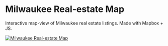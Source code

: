 # Milwaukee Real-estate Map

Interactive map-view of Milwaukee real estate listings. Made with Mapbox + JS.

[![Milwaukee Real-estate Map](https://raw.githubusercontent.com/iamjohnmills/mke-realestate-map/master/screenshot.png)](https://iamjohnmills.github.io/mke-realestate-map)
